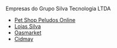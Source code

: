 
Empresas do Grupo Silva Tecnologia LTDA
</head>
<body>
    <ul>
        <li><a href="https://www.peludosonline.com.br/" alt="Pet Shop Peludos Online" title="Pet Shop Peludos Online">Pet Shop Peludos Online</a></li>
        <li><a href="https://www.lojassilva.com.br/" alt="Lojas Silva" title="Lojas Silva">Lojas Silva</a></li>
        <li><a href="https://www.oasmarket.com/" alt="Oasmarket" title="Oasmarket">Oasmarket</a></li>
        <li><a href="https://www.cidmay.com/" alt="Cidmay" title="Cidmay">Cidmay</a></li>
    </ul>
</body>
</html>
